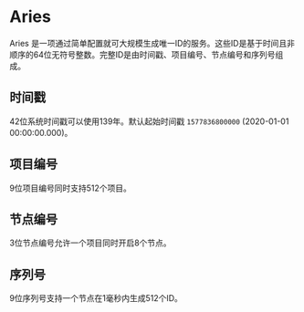 # Aries
Aries 是一项通过简单配置就可大规模生成唯一ID的服务。这些ID是基于时间且非顺序的64位无符号整数。完整ID是由时间戳、项目编号、节点编号和序列号组成。

## 时间戳
42位系统时间戳可以使用139年。默认起始时间戳 `1577836800000` (2020-01-01 00:00:00.000)。

## 项目编号
9位项目编号同时支持512个项目。

## 节点编号
3位节点编号允许一个项目同时开启8个节点。

## 序列号
9位序列号支持一个节点在1毫秒内生成512个ID。
